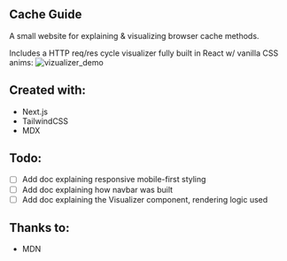 
## Cache Guide

A small website for explaining & visualizing browser cache methods.

Includes a HTTP req/res cycle visualizer fully built in React w/ vanilla CSS anims:
![vizualizer_demo](https://github.com/dev-cameron/cache-guide/assets/119974281/51b589f1-b130-4192-a2b5-d52a642fe50a)

## Created with:
- Next.js
- TailwindCSS
- MDX

## Todo:
- [ ] Add doc explaining responsive mobile-first styling
- [ ] Add doc explaining how navbar was built
- [ ] Add doc explaining the Visualizer component, rendering logic used

## Thanks to:
- MDN
